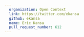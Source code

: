 ```yaml
---
  organization: Open Context
  link: https://twitter.com/ekansa
  github: ekansa
  name: Eric Kansa
  pull_request_number: 612
---
```

